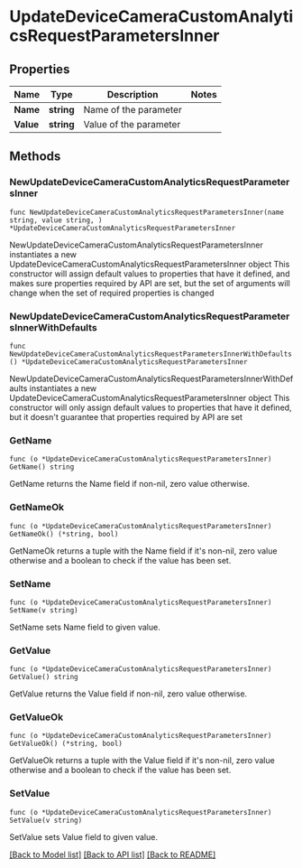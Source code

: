 # UpdateDeviceCameraCustomAnalyticsRequestParametersInner

## Properties

Name | Type | Description | Notes
------------ | ------------- | ------------- | -------------
**Name** | **string** | Name of the parameter | 
**Value** | **string** | Value of the parameter | 

## Methods

### NewUpdateDeviceCameraCustomAnalyticsRequestParametersInner

`func NewUpdateDeviceCameraCustomAnalyticsRequestParametersInner(name string, value string, ) *UpdateDeviceCameraCustomAnalyticsRequestParametersInner`

NewUpdateDeviceCameraCustomAnalyticsRequestParametersInner instantiates a new UpdateDeviceCameraCustomAnalyticsRequestParametersInner object
This constructor will assign default values to properties that have it defined,
and makes sure properties required by API are set, but the set of arguments
will change when the set of required properties is changed

### NewUpdateDeviceCameraCustomAnalyticsRequestParametersInnerWithDefaults

`func NewUpdateDeviceCameraCustomAnalyticsRequestParametersInnerWithDefaults() *UpdateDeviceCameraCustomAnalyticsRequestParametersInner`

NewUpdateDeviceCameraCustomAnalyticsRequestParametersInnerWithDefaults instantiates a new UpdateDeviceCameraCustomAnalyticsRequestParametersInner object
This constructor will only assign default values to properties that have it defined,
but it doesn't guarantee that properties required by API are set

### GetName

`func (o *UpdateDeviceCameraCustomAnalyticsRequestParametersInner) GetName() string`

GetName returns the Name field if non-nil, zero value otherwise.

### GetNameOk

`func (o *UpdateDeviceCameraCustomAnalyticsRequestParametersInner) GetNameOk() (*string, bool)`

GetNameOk returns a tuple with the Name field if it's non-nil, zero value otherwise
and a boolean to check if the value has been set.

### SetName

`func (o *UpdateDeviceCameraCustomAnalyticsRequestParametersInner) SetName(v string)`

SetName sets Name field to given value.


### GetValue

`func (o *UpdateDeviceCameraCustomAnalyticsRequestParametersInner) GetValue() string`

GetValue returns the Value field if non-nil, zero value otherwise.

### GetValueOk

`func (o *UpdateDeviceCameraCustomAnalyticsRequestParametersInner) GetValueOk() (*string, bool)`

GetValueOk returns a tuple with the Value field if it's non-nil, zero value otherwise
and a boolean to check if the value has been set.

### SetValue

`func (o *UpdateDeviceCameraCustomAnalyticsRequestParametersInner) SetValue(v string)`

SetValue sets Value field to given value.



[[Back to Model list]](../README.md#documentation-for-models) [[Back to API list]](../README.md#documentation-for-api-endpoints) [[Back to README]](../README.md)


